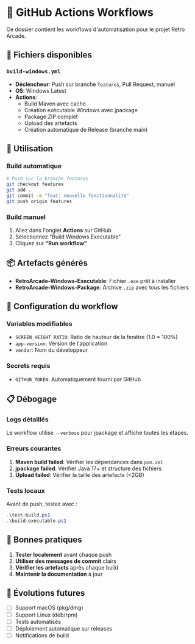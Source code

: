 # 🔄 GitHub Actions Workflows

Ce dossier contient les workflows d'automatisation pour le projet Retro Arcade.

## 📁 Fichiers disponibles

### `build-windows.yml`
- **Déclencheur**: Push sur branche `features`, Pull Request, manuel
- **OS**: Windows Latest
- **Actions**: 
  - Build Maven avec cache
  - Création exécutable Windows avec jpackage
  - Package ZIP complet
  - Upload des artefacts
  - Création automatique de Release (branche main)

## 🚀 Utilisation

### Build automatique
```bash
# Push sur la branche features
git checkout features
git add .
git commit -m "feat: nouvelle fonctionnalité"
git push origin features
```

### Build manuel
1. Allez dans l'onglet **Actions** sur GitHub
2. Sélectionnez "Build Windows Executable"
3. Cliquez sur **"Run workflow"**

## 📦 Artefacts générés

- **RetroArcade-Windows-Executable**: Fichier `.exe` prêt à installer
- **RetroArcade-Windows-Package**: Archive `.zip` avec tous les fichiers

## 🔧 Configuration du workflow

### Variables modifiables
- `SCREEN_HEIGHT_RATIO`: Ratio de hauteur de la fenêtre (1.0 = 100%)
- `app-version`: Version de l'application
- `vendor`: Nom du développeur

### Secrets requis
- `GITHUB_TOKEN`: Automatiquement fourni par GitHub

## 📋 Débogage

### Logs détaillés
Le workflow utilise `--verbose` pour jpackage et affiche toutes les étapes.

### Erreurs courantes
1. **Maven build failed**: Vérifier les dépendances dans `pom.xml`
2. **jpackage failed**: Vérifier Java 17+ et structure des fichiers
3. **Upload failed**: Vérifier la taille des artefacts (<2GB)

### Tests locaux
Avant de push, testez avec :
```powershell
.\test-build.ps1
.\build-executable.ps1
```

## 🎯 Bonnes pratiques

1. **Tester localement** avant chaque push
2. **Utiliser des messages de commit** clairs
3. **Vérifier les artefacts** après chaque build
4. **Maintenir la documentation** à jour

## 🔄 Évolutions futures

- [ ] Support macOS (pkg/dmg)
- [ ] Support Linux (deb/rpm)
- [ ] Tests automatisés
- [ ] Déploiement automatique sur releases
- [ ] Notifications de build
